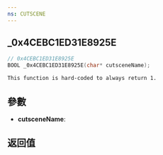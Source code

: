 ```yaml
---
ns: CUTSCENE
---
```

## _0x4CEBC1ED31E8925E

```c
// 0x4CEBC1ED31E8925E
BOOL _0x4CEBC1ED31E8925E(char* cutsceneName);
```

```
This function is hard-coded to always return 1.  
```

## 參數
* **cutsceneName**: 

## 返回值
